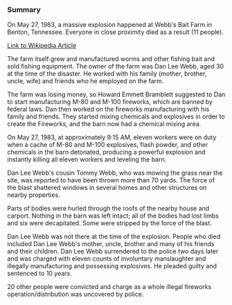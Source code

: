 ### Summary

On May 27, 1983, a massive explosion happened at Webb's Bait Farm in Benton, Tennessee. Everyone in close proximity died as a result (11 people).

[Link to Wikipedia Article](https://en.wikipedia.org/wiki/Benton_fireworks_disaster)

The farm itself grew and manufactured worms and other fishing bait and sold fishing equipment. The owner of the farm was Dan Lee Webb, aged 30 at the time of the disaster. He worked with his family (mother, brother, uncle, wife) and friends who he employed on the farm.

The farm was losing money, so Howard Emmett Bramblett suggested to Dan to start manufacturing M-80 and M-100 fireworks, which are banned by federal laws. Dan then worked on the fireworks manufacturing with his family and friends. They started mixing chemicals and explosives in order to create the Fireworks, and the barn now had a chemical mixing area.

On May 27, 1983, at approximately 9:15 AM, eleven workers were on duty when a cache of M-80 and M-100 explosives, flash powder, and other chemicals in the barn detonated, producing a powerful explosion and instantly killing all eleven workers and leveling the barn. 

Dan Lee Webb's cousin Tommy Webb, who was mowing the grass near the site, was reported to have been thrown more than 70 yards. The force of the blast shattered windows in several homes and other structures on nearby properties.

Parts of bodies were hurled through the roofs of the nearby house and carport. Nothing in the barn was left intact; all of the bodies had lost limbs and six were decapitated. Some were stripped by the force of the blast. 

Dan Lee Webb was not there at the time of the explosion. People who died included Dan Lee Webb's mother, uncle, brother and many of his friends and their children. Dan Lee Webb surrendered to the police two days later and was charged with eleven counts of involuntary manslaughter and illegally manufacturing and possessing explosives. He pleaded guilty and sentenced to 10 years.

20 other people were convicted and charge as a whole illegal fireworks operation/distribution was uncovered by police.


